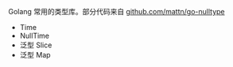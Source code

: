 Golang 常用的类型库。部分代码来自 [github.com/mattn/go-nulltype](https://github.com/mattn/go-nulltype)

- Time
- NullTime
- 泛型 Slice
- 泛型 Map
